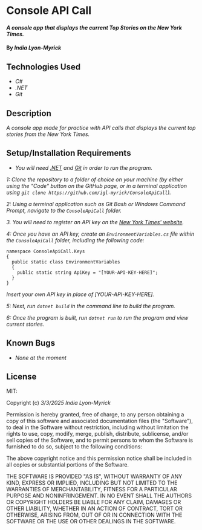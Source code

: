 # Console API Call

#### _A console app that displays the current Top Stories on the New York Times._

#### By _**India Lyon-Myrick**_

## Technologies Used

* _C#_
* _.NET_
* _Git_

## Description

_A console app made for practice with API calls that displays the current top stories from the New York Times._

## Setup/Installation Requirements

* _You will need [.NET](https://dotnet.microsoft.com/en-us/download/dotnet/6.0) and [Git](https://git-scm.com/downloads/) in order to run the program._

_1: Clone the repository to a folder of choice on your machine (by either using the "Code" button on the GitHub page, or in a terminal application using `git clone https://github.com/igl-myrick/ConsoleApiCall`)._

_2: Using a terminal application such as Git Bash or Windows Command Prompt, navigate to the `ConsoleApiCall` folder._

_3. You will need to register an API key on the [New York Times' website](`https://developer.nytimes.com/`)._

_4: Once you have an API key, create an `EnvironmentVariables.cs` file within the `ConsoleApiCall` folder, including the following code:_

```
namespace ConsoleApiCall.Keys
{
  public static class EnvironmentVariables
  {
    public static string ApiKey = "[YOUR-API-KEY-HERE]";
  }
}
```

_Insert your own API key in place of [YOUR-API-KEY-HERE]._

_5: Next, run `dotnet build` in the command line to build the program._

_6: Once the program is built, run `dotnet run` to run the program and view current stories._

## Known Bugs

* _None at the moment_

## License

MIT:

Copyright (c) _3/3/2025_ _India Lyon-Myrick_

Permission is hereby granted, free of charge, to any person obtaining a copy of this software and associated documentation files (the "Software"), to deal in the Software without restriction, including without limitation the rights to use, copy, modify, merge, publish, distribute, sublicense, and/or sell copies of the Software, and to permit persons to whom the Software is furnished to do so, subject to the following conditions:

The above copyright notice and this permission notice shall be included in all copies or substantial portions of the Software.

THE SOFTWARE IS PROVIDED "AS IS", WITHOUT WARRANTY OF ANY KIND, EXPRESS OR IMPLIED, INCLUDING BUT NOT LIMITED TO THE WARRANTIES OF MERCHANTABILITY, FITNESS FOR A PARTICULAR PURPOSE AND NONINFRINGEMENT. IN NO EVENT SHALL THE AUTHORS OR COPYRIGHT HOLDERS BE LIABLE FOR ANY CLAIM, DAMAGES OR OTHER LIABILITY, WHETHER IN AN ACTION OF CONTRACT, TORT OR OTHERWISE, ARISING FROM, OUT OF OR IN CONNECTION WITH THE SOFTWARE OR THE USE OR OTHER DEALINGS IN THE SOFTWARE.
